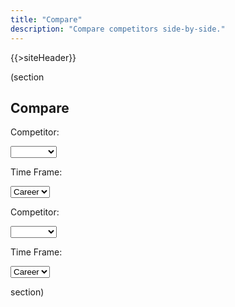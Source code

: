 ```yaml
---
title: "Compare"
description: "Compare competitors side-by-side."
---
```


{{>siteHeader}}

(section

## Compare

<div x-data="{ left: { data: null }, right: { data: null } }" x-cloak>
  <div class="grid stack fill-2 items-y-stretch">
    <div class="card" x-data="left">
      <p>Competitor:</p>
      <select x-on:change="data = await getProfile($event.target.value);">
        <option value=""></option>
        {{#profiles}}
        <option value="{{profileId}}">{{name}}</option>
        {{/profiles}}
      </select>
      <p>Time Frame:</p>
      <select>
        <option value="">Career</option>
        <template x-for="season in data?.seasons || []">
          <option x-bind:value="season.seasonId" x-text="season.name"></option>
        </template>
      </select>
    </div>
    <div class="card" x-data="right">
      <p>Competitor:</p>
      <select x-on:change="data = await getProfile($event.target.value);">
        <option value=""></option>
        {{#profiles}}
        <option value="{{profileId}}">{{name}}</option>
        {{/profiles}}
      </select>
      <p>Time Frame:</p>
      <select>
        <option value="">Career</option>
        <optgroup label="Seasons">
          <template x-for="season in data?.seasons || []">
            <option x-bind:value="season.seasonId" x-text="season.name"></option>
          </template>
        </optgroup>
      </select>
    </div>
  </div>
</div>

section)

<script src="//unpkg.com/alpinejs" defer></script>

<script>
  const DATA = {{{json}}};

  console.log(DATA);

  const getProfile = async (profileId) => {
    console.log(profileId);

    if (!profileId) {
      return null;
    }

    const data = await fetch(`/${profileId}.json`).then(x => x.json());

    console.log(data);

    return data;
  };
</script>